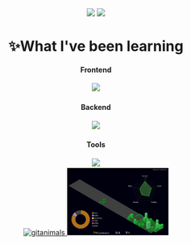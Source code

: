 <div align="center">
  <img src="https://github-readme-stats.vercel.app/api?username=sehyeo&show_icons=true&theme=radical" height="180">
  <img src="https://github-readme-stats.vercel.app/api/top-langs/?username=sehyeo&layout=donut" height="180">
  <h1>✨What I've been learning</h1>
  <div>
    <h4>Frontend</h4>
      <img src="https://skillicons.dev/icons?i=html,css,js,react,kotlin" />
  </div>
  <div>
    <h4>Backend</h4>
      <img src="https://skillicons.dev/icons?i=java,py,spring,aws" />
  </div>
  <div>
    <h4>Tools</h4>
    <img src="https://skillicons.dev/icons?i=git,github,notion,figma,discord" />
  </div>
  <a href="https://www.gitanimals.org/" target="_blank">
    <img
      src="https://render.gitanimals.org/guilds/687903413394822973/draw"
      alt="gitanimals"
      style="width: 40%; height:200px;"
    />
  </a>
  <img
    src="https://raw.githubusercontent.com/sehyeo/sehyeo/main/profile-3d-contrib/profile-night-green.svg"
    alt="3D 잔디"
    style="width: 40%;"
  />
</div>

